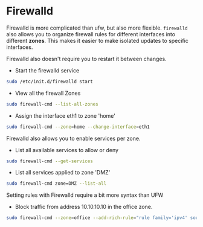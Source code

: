 # Firewalld

Firewalld is more complicated than ufw, but also more flexible. `firewalld` also allows you to organize firewall rules for different interfaces into different **zones**. This makes it easier to make isolated updates to specific interfaces.

Firewalld also doesn't require you to restart it between changes.

- Start the firewalld service
```bash
sudo /etc/init.d/firewalld start
```

- View all the firewall Zones
```bash
sudo firewall-cmd --list-all-zones
```

- Assign the interface eth1 to zone 'home'
```bash
sudo firewall-cmd --zone=home --change-interface=eth1
```

Firewalld also allows you to enable services per zone.

- List all available services to allow or deny
```bash
sudo firewall-cmd --get-services
```

- List all services applied to zone 'DMZ'
```bash
sudo firewall-cmd zone=DMZ --list-all
```

Setting rules with Firewalld require a bit more syntax than UFW

- Block traffic from address 10.10.10.10 in the office zone.
```bash
sudo firewall-cmd --zone=office --add-rich-rule="rule family='ipv4' source address='10.10.10.10' reject"
```
